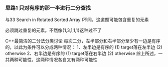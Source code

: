 ### 思路1 只对有序的那一半进行二分查找

与33 Search in Rotated Sorted Array I不同，这道题可能包含重复的元素

必须跳过重复的元素。不然像{1,3,1,1,1}这种过不了



C++最简洁的二分法分类讨论
每次二分，左半部分和右半部分至少有一边是有序的，以此为条件可以分成两种情况：
1、左半边是有序的
(1) target落在左半边
(2) otherwise
2、右半边是有序的
(1) target落在右半边
(2) otherwise
综上所述，一共两种可能性，这两种情况各自又有两种可能性
